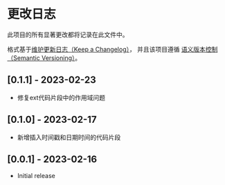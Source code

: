 # 更改日志

此项目的所有显著更改都将记录在此文件中。

格式基于[维护更新日志（Keep a Changelog）](https://keepachangelog.com/en/1.0.0/)，
并且该项目遵循 [语义版本控制（Semantic Versioning）](https://semver.org/lang/zh-CN/)。


## [0.1.1] - 2023-02-23

- 修复ext代码片段中的作用域问题

## [0.1.0] - 2023-02-17

- 新增插入时间戳和日期时间的代码片段

## [0.0.1] - 2023-02-16

- Initial release